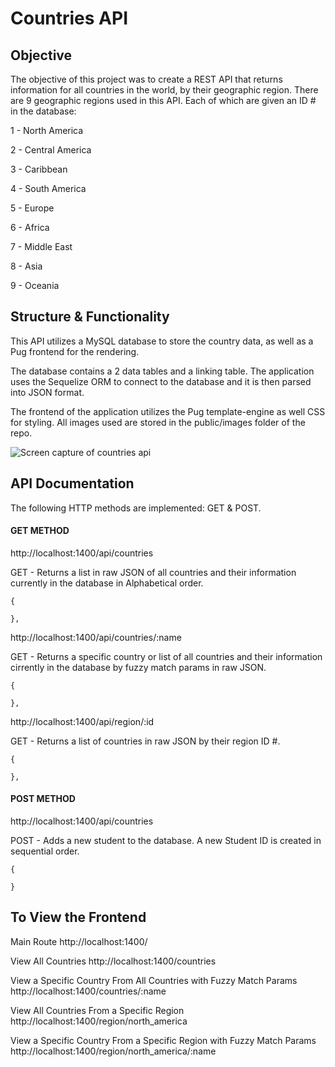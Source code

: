 # Countries API

## Objective
The objective of this project was to create a REST API that returns information for all countries in the world, by their geographic region. There are 9 geographic regions used in this API. Each of which are given an ID # in the database:

1 - North America

2 - Central America

3 - Caribbean

4 - South America

5 - Europe

6 - Africa

7 - Middle East

8 - Asia

9 - Oceania


## Structure & Functionality
This API utilizes a MySQL database to store the country data, as well as a Pug frontend for the rendering.

The database contains a 2 data tables and a linking table. The application uses the Sequelize ORM to connect to the database and it is then parsed into JSON format.

The frontend of the application utilizes the Pug template-engine as well CSS for styling. All images used are stored in the public/images folder of the repo.

![Screen capture of countries api](public/images/screen-capture.gif)

## API Documentation

The following HTTP methods are implemented: GET & POST.

#### GET METHOD

http://localhost:1400/api/countries

GET - Returns a list in raw JSON of all countries and their information currently in the database in Alphabetical order.

    {

    },
    
http://localhost:1400/api/countries/:name
    
GET - Returns a specific country or list of all countries and their information cirrently in the database by fuzzy match params in raw JSON.

    {

    },
    
http://localhost:1400/api/region/:id
    
GET - Returns a list of countries in raw JSON by their region ID #.

    {

    },

#### POST METHOD

http://localhost:1400/api/countries

POST - Adds a new student to the database. A new Student ID is created in sequential order.

    {

    }

## To View the Frontend

Main Route
http://localhost:1400/

View All Countries
http://localhost:1400/countries

View a Specific Country From All Countries with Fuzzy Match Params
http://localhost:1400/countries/:name

View All Countries From a Specific Region
http://localhost:1400/region/north_america

View a Specific Country From a Specific Region with Fuzzy Match Params
http://localhost:1400/region/north_america/:name
